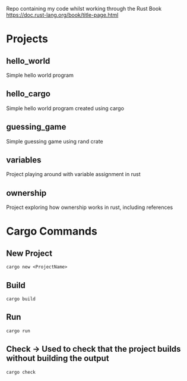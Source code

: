 Repo containing my code whilst working through the Rust Book
https://doc.rust-lang.org/book/title-page.html

# Projects
## hello_world
Simple hello world program

## hello_cargo
Simple hello world program created using cargo

## guessing_game
Simple guessing game using rand crate

## variables
Project playing around with variable assignment in rust

## ownership
Project exploring how ownership works in rust, including references

# Cargo Commands

## New Project
```
cargo new <ProjectName>
```

## Build
```
cargo build

```

## Run
```
cargo run
```

## Check -> Used to check that the project builds without building the output
```
cargo check
```
